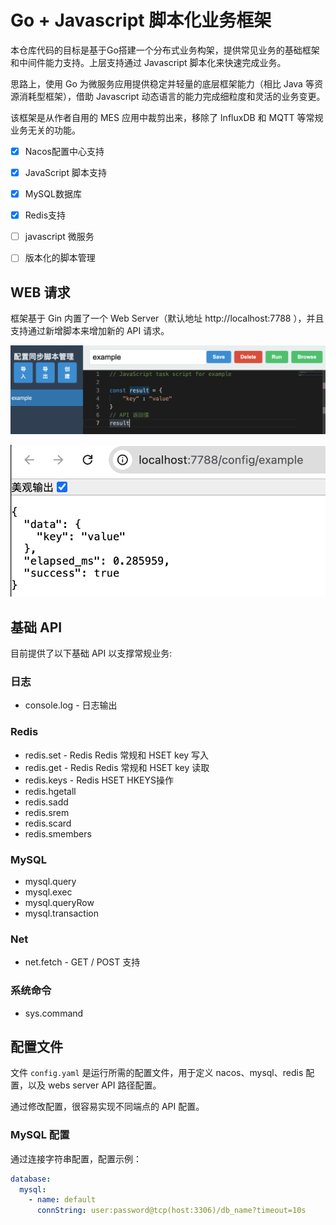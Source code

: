 # Go + Javascript 脚本化业务框架

本仓库代码的目标是基于Go搭建一个分布式业务构架，提供常见业务的基础框架和中间件能力支持。上层支持通过 Javascript 脚本化来快速完成业务。

思路上，使用 Go 为微服务应用提供稳定并轻量的底层框架能力（相比 Java 等资源消耗型框架），借助 Javascript 动态语言的能力完成细粒度和灵活的业务变更。

该框架是从作者自用的 MES 应用中裁剪出来，移除了 InfluxDB 和 MQTT 等常规业务无关的功能。

- [x] Nacos配置中心支持
- [x] JavaScript 脚本支持
- [x] MySQL数据库
- [x] Redis支持
- [ ] javascript 微服务
- [ ] 版本化的脚本管理


## WEB 请求

框架基于 Gin 内置了一个 Web Server（默认地址 http://localhost:7788 ），并且支持通过新增脚本来增加新的 API 请求。

![alt text](snapshot/image.png)

![alt text](snapshot/image-1.png)

## 基础 API

目前提供了以下基础 API 以支撑常规业务:

### 日志

- console.log - 日志输出

### Redis
- redis.set - Redis Redis 常规和 HSET key 写入
- redis.get - Redis Redis 常规和 HSET key 读取
- redis.keys - Redis HSET HKEYS操作
- redis.hgetall
- redis.sadd
- redis.srem
- redis.scard
- redis.smembers

### MySQL

- mysql.query
- mysql.exec
- mysql.queryRow
- mysql.transaction

### Net

- net.fetch - GET / POST 支持

### 系统命令

- sys.command

## 配置文件

文件 `config.yaml` 是运行所需的配置文件，用于定义 nacos、mysql、redis 配置，以及 webs server API 路径配置。

通过修改配置，很容易实现不同端点的 API 配置。

### MySQL 配置

通过连接字符串配置，配置示例：

```yaml
database:
  mysql: 
    - name: default
      connString: user:password@tcp(host:3306)/db_name?timeout=10s
```